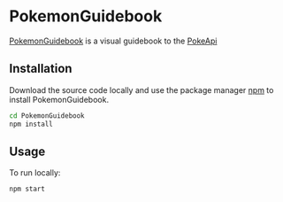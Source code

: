 # PokemonGuidebook

[PokemonGuidebook](https://pokemon-guide.herokuapp.com) is a visual guidebook to the [PokeApi](https://github.com/PokeAPI/pokeapi)

## Installation

Download the source code locally and use the package manager [npm](https://www.npmjs.com/package/npm) to install PokemonGuidebook.

```bash
cd PokemonGuidebook
npm install
```

## Usage
To run locally:
```bash
npm start
```
